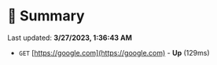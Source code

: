 # 📖 Summary
Last updated: **3/27/2023, 1:36:43 AM**

- `GET` [https://google.com](https://google.com) - **Up** (129ms)
